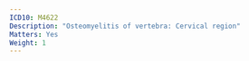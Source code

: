 ```yaml
---
ICD10: M4622
Description: "Osteomyelitis of vertebra: Cervical region"
Matters: Yes
Weight: 1
---
```

